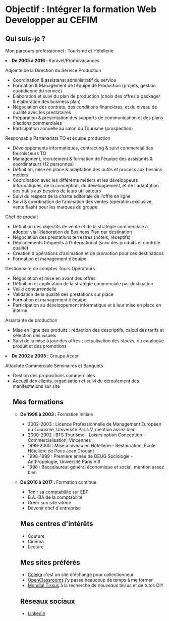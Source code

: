 <!DOCTYPE html>
<html>
	<head>
        <meta charset="utf-8" />
        <title>Présentation</title>
    </head>
<h1>Objectif : Intégrer la formation Web Developper au CEFIM</h1>
<h2><strong> Qui suis-je ? </strong></h2>      
    <p>Mon parcours professionnel : Tourisme et Hôtellerie</p>
	<p>
    	<li><strong> De 2005 à 2016 : </strong> Karavel/Promovacances</li>
	</p>
            <p>Adjointe de la Direction du Service Production</p>
	<p>
            <ul>
                <li>Coordination & assistanat administratif du service</li>
                <li>Formation & Management de l’équipe de Production (projets, gestion quotidienne du service)</li>
                <li>Elaboration et suivi du plan de production (choix des offres à packager & élaboration des business plan)</li>
                <li>Négociation des contrats, des conditions financières, et du niveau de qualité avec les prestataires</li>
                <li>Préparation & présentation des supports de communication et des plans d’actions commerciales</li>                                   <li>Participation annuelle au salon du Tourisme (prospection)</li>
            </ul>
	</p>
            <p>Responsable Partenariats TO et équipe production</p>
	    <p>
            <ul>
                <li>Développements informatiques, contracting & suivi commercial des fournisseurs TO</li>
                <li>Management, recrutement & formation de l'équipe des assistants & coordinateurs (12 personnes)</li>
                <li>Définition, mise en place & adaptation des outils et process aux besoins métiers</li>
                <li>Coordination avec les différents métiers et les développeurs informatiques, de la conception, du développement, et                   de l'adaptation des outils aux besoins de leurs utilisateurs</li>
                <li>Suivi du respect de la charte éditoriale de l'offre en ligne</li>
                <li>Suivi & coordination de l’animation des ventes (opération exclusive, vente flash) pour les marques du groupe</li>
            </ul>
	    </p>
             <p>Chef de produit</p>
	     <p>
                <ul>
                <li>Définition des objectifs de vente et de la stratégie commerciale à adopter via l’élaboration de Business Plan par                       destination</li>
                <li>Négociation des prestations terrestres (hôtels, réceptifs)</li> 
                <li>Déplacements fréquents à l’International (suivi des produits et contrôle qualité)</li>
                <li>Création d'opérations d'animation et de promotion pour ces destinations</li>
                <li>Formation et management d’équipe</li>
            </ul>
	    </p>
            <p>Gestionnaire de comptes Tours Opérateurs</p>
	    <p>
                <ul>
		<li>Négociation et mise en avant des offres</li> 
                <li>Définition et application de la stratégie commerciale par destination</li>
                <li>Veille concurrentielle</li>
                <li>Validation de la qualité des prestations sur place</li> 
                <li>Formation et management d’équipe</li>
                <li>Participation au développement informatique et à leur mise en place en interne</li>
            </ul>
	    </p>
            <p>Assistante de production</p>
	    <p>
            <ul>
                <li>Mise en ligne des produits : rédaction des descriptifs, calcul des tarifs et sélection des visuels</li>
                <li>Suivi de la mise à jour des offres : actualisation des stocks, du catalogue produit et des promotions</li>
            </ul>
            </p>
            <li><strong> De 2002 à 2005 : </strong> Groupe Accor</li>
            <p>Attachée Commerciale Séminaires et Banquets</p>
	<p>
            <ul>
                <li>Gestion des propositions commerciales</li>
                <li>Accueil des clients, organisation et suivi du déroulement des manifestations sur site</li
            </ul>
	</p>      
<h2><strong> Mes formations </strong></h2> 
       	<ul>
	<p>
    	<li><strong> De 1998 à 2003 : </strong> Formation initiale</li>
	</p>
	<p>
            <ul>
                <li>2002-2003 : Licence Professionnelle de Management Européen du Tourisme, Université Paris V, mention assez bien</li>
                <li>2000-2002 : BTS Tourisme - Loisirs option Conception - Commercialisation, Vincennes</li>
                <li>1999-2000 : Mise à niveau en Hôtellerie - Restauration, École Hôtelière de Paris Jean Drouant</li>
                <li>1998-1999 : Première année de DEUG Sociologie - Anthropologie, Université Paris VIII</li>
                <li>1998 : Baccalauréat général économique et social, mention assez bien</li>                                   
            </ul>
	</p>
            <li><strong> De 2016 à 2017 : </strong> Formation continue</li>
	    <p>
            <ul>
                <li>Tenir sa comptabilité sur EBP</li>
                <li>B.A.-BA de la comptabilité</li>
                <li>Créer son site vitrine</li>
		<li>Devenir chef d'entreprise</li>
            </ul>
	    </p>
       
<h2><strong> Mes centres d'intérêts </strong></h2>         
    <p>
    	<ul>
	<li>Couture</li>
    	<li>Cinéma</li>	
    	<li>Lecture</li>		
    	</ul>
 	</p>   	
<h2><strong> Mes sites préférés </strong></h2>       
<p>
    	<ul>
    	<li><a href="https://coleka.com">Coleka</a> c'est un site d'échange pour collectionneur</li>
    	<li><a href="https://openclassrooms.com">OpenClassrooms</a> j'y passe beaucoup de temps à me former</li>
	<li><a href="https://mondialtisus.fr">Mondial Tissus</a> à la recherche de nouveaux tissus et de tutos DIY</li>
    	</ul>
 	</p>   	
<h2><strong> Réseaux sociaux </strong></h2>   
<p>
    	<ul>
    	<li><a href="https://fr.linkedin.com/in/sarah-hayder-01836374">Linkedin</a></li>
    	</ul>
 	</p>   	
    </p>   
   </html>
